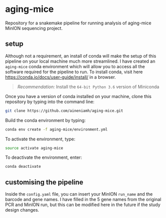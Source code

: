 # aging-mice

Repository for a snakemake pipeline for running analysis of aging-mice MinION sequencing project.


## setup

Although not a requirement, an install of conda will make the setup of this pipeline on your local machine much more streamlined. I have created an ``aging-mice`` conda environment which will allow you to access all the software required for the pipeline to run. To install conda, visit here https://conda.io/docs/user-guide/install/ in a browser. 

> *Recommendation:* Install the `64-bit Python 3.6` version of Miniconda

Once you have a version of conda installed on your machine, clone this repository by typing into the command line:

```bash
git clone https://github.com/aineniamh/aging-mice.git
```

Build the conda environment by typing:

```bash
conda env create -f aging-mice/environment.yml
```

To activate the environment, type:

```bash
source activate aging-mice
```

To deactivate the environment, enter:

```bash
conda deactivate
```

## customising the pipeline

Inside the ``config.yaml`` file, you can insert your MinION ``run_name`` and the barcode and gene names. I have filled in the 5 gene names from the original PCR and MinION run, but this can be modified here in the future if the study design changes.